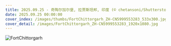 ```yaml
---
title: 2025.09.25 - 奇陶尔加尔堡, 拉贾斯坦邦, 印度 (© chetansoni/Shutterstock)
date: 2025.09.25 00:00:00
cover_index: /images/thumbs/FortChittorgarh_ZH-CN5999553283_533x300.jpg
cover_detail: /images/FortChittorgarh_ZH-CN5999553283_1920x1080.jpg
---
```


![FortChittorgarh](/images/FortChittorgarh_ZH-CN5999553283_1920x1080.jpg)
